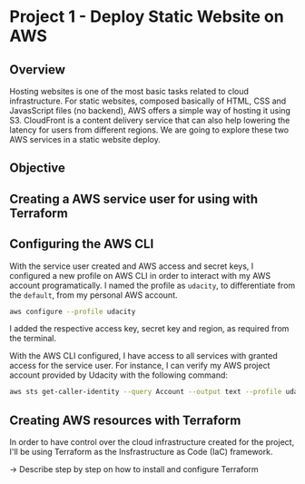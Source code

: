 # Project 1 - Deploy Static Website on AWS
## Overview
Hosting websites is one of the most basic tasks related to cloud infrastructure. For static websites, composed basically of HTML, CSS and JavasScript files (no backend), AWS offers a simple way of hosting it using S3. CloudFront is a content delivery service that can also help lowering the latency for users from different regions. We are going to explore these two AWS services in a static website deploy.

## Objective


## Creating a AWS service user for using with Terraform

## Configuring the AWS CLI
With the service user created and AWS access and secret keys, I configured a new profile on AWS CLI in order to interact with my AWS account programatically. I named the profile as `udacity`, to differentiate from the `default`, from my personal AWS account.
```bash
aws configure --profile udacity
```

I added the respective access key, secret key and region, as required from the terminal.

With the AWS CLI configured, I have access to all services with granted access for the service user. For instance, I can verify my AWS project account provided by Udacity with the following command:
```bash 
aws sts get-caller-identity --query Account --output text --profile udacity
```

## Creating AWS resources with Terraform
In order to have control over the cloud infrastructure created for the project, I'll be using Terraform as the Insfrastructure as Code (IaC) framework.

-> Describe step by step on how to install and configure Terraform

